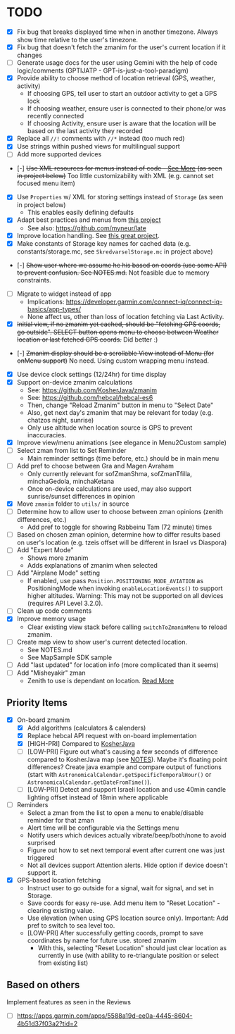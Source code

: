 # TODO

- [x] Fix bug that breaks displayed time when in another timezone. Always show time relative to the user's timezone.
- [x] Fix bug that doesn't fetch the zmanim for the user's current location if it changes
- [ ] Generate usage docs for the user using Gemini with the help of code logic/comments (GPTIJATP - GPT-is-just-a-tool-paradigm)
- [x] Provide ability to choose method of location retrieval (GPS, weather, activity)
  - If choosing GPS, tell user to start an outdoor activity to get a GPS lock
  - If choosing weather, ensure user is connected to their phone/or was recently connected
  - If choosing Activity, ensure user is aware that the location will be based on the last activity they recorded
- [x] Replace all `//!` comments with `//*` instead (too much red)
- [x] Use strings within pushed views for multilingual support
- [ ] Add more supported devices
- [-] ~~Use XML resources for menus instead of code - [See More](https://dev.to/jenhsuan/day-10-of-100daysofcode-learn-monkey-c-create-a-menu-for-ciq-application-2dc9) (as seen in project below)~~ Too little customizability with XML (e.g. cannot set focused menu item)
- [x] Use `Properties` w/ XML for storing settings instead of `Storage` (as seen in project below)
  - This enables easily defining defaults
- [x] Adapt best practices and menus from [this project](https://github.com/cedric-dufour/connectiq-app-rawlogger)
  - See also: https://github.com/myneur/late
- [x] Improve location handling. See [this great project](https://github.com/dagstuan/skredvarselGarmin).
- [x] Make constants of Storage key names for cached data (e.g. constants/storage.mc, see `SkredvarselStorage.mc` in project above)
- [-] ~~Show user where we assume he his based on coords (use some API) to prevent confusion. See NOTES.md.~~ Not feasible due to memory constraints.
- [ ] Migrate to widget instead of app
  - Implications: https://developer.garmin.com/connect-iq/connect-iq-basics/app-types/
  - None affect us, other than loss of location fetching via Last Activity.
- [x] ~~Initial view, if no zmanim yet cached, should be "fetching GPS coords, go outside". SELECT button opens menu to choose between Weather location or last fetched GPS coords.~~ Did better :)
- [-] ~~Zmanim display should be a scrollable View instead of Menu (for onMenu support)~~ No need. Using custom wrapping menu instead.
- [x] Use device clock settings (12/24hr) for time display
- [x] Support on-device zmanim calculations
  - See: https://github.com/KosherJava/zmanim
  - See: https://github.com/hebcal/hebcal-es6
  - Then, change "Reload Zmanim" button in menu to "Select Date"
  - Also, get next day's zmanim that may be relevant for today (e.g. chatzos night, sunrise)
  - Only use altitude when location source is GPS to prevent inaccuracies.
- [x] Improve view/menu animations (see elegance in Menu2Custom sample)
- [ ] Select zman from list to Set Reminder
  - Main reminder settings (time before, etc.) should be in main menu
- [ ] Add pref to choose between Gra and Magen Avraham
  - Only currently relevant for sofZmanShma, sofZmanTfilla, minchaGedola, minchaKetana
  - Once on-device calculations are used, may also support sunrise/sunset differences in opinion
- [x] Move `zmanim` folder to `utils/` in source
- [ ] Determine how to allow user to choose between zman opinions (zenith differences, etc.)
  - Add pref to toggle for showing Rabbeinu Tam (72 minute) times
- [ ] Based on chosen zman opinion, determine how to differ results based on user's location (e.g. tzeis offset will be different in Israel vs Diaspora)
- [ ] Add "Expert Mode"
  - Shows more zmanim
  - Adds explanations of zmanim when selected
- [ ] Add "Airplane Mode" setting
  - If enabled, use pass `Position.POSITIONING_MODE_AVIATION` as PositioningMode when invoking `enableLocationEvents()` to support higher altitudes. Warning: This may not be supported on all devices (requires API Level 3.2.0).
- [ ] Clean up code comments
- [x] Improve memory usage
  - Clear existing view stack before calling `switchToZmanimMenu` to reload zmanim.
- [ ] Create map view to show user's current detected location.
  - See NOTES.md
  - See MapSample SDK sample
- [ ] Add "last updated" for location info (more complicated than it seems)
- [ ] Add "Misheyakir" zman
  - Zenith to use is dependant on location. [Read More](https://www.myzmanim.com/read/sources.aspx)

## Priority Items

- [x] On-board zmanim
  - [x] Add algorithms (calculators & calenders)
  - [x] Replace hebcal API request with on-board implementation
  - [x] [HIGH-PRI] Compared to [KosherJava](https://kosherjava.com/maps/zmanim.html)
  - [ ] [LOW-PRI] Figure out what's causing a few seconds of difference compared to KosherJava map (see [NOTES](source/zmanim/NOTES.md#L32)). Maybe it's floating point differences? Create java example and compare output of functions (start with `AstronomicalCalendar.getSpecificTemporalHour()` or `AstronomicalCalendar.getDateFromTime()`).
  - [ ] [LOW-PRI] Detect and support Israeli location and use 40min candle lighting offset instead of 18min where applicable
- [ ] Reminders
  - Select a zman from the list to open a menu to enable/disable reminder for that zman
  - Alert time will be configurable via the Settings menu
  - Notify users which devices actually vibrate/beep/both/none to avoid surprised
  - Figure out how to set next temporal event after current one was just triggered
  - Not all devices support Attention alerts. Hide option if device doesn't support it.
- [x] GPS-based location fetching
  - Instruct user to go outside for a signal, wait for signal, and set in Storage.
  - Save coords for easy re-use. Add menu item to "Reset Location" - clearing existing value.
  - Use elevation (when using GPS location source only). Important: Add pref to switch to sea level too.
  - [LOW-PRI] After successfully getting coords, prompt to save coordinates by name for future use. stored zmanim
    - With this, selecting "Reset Location" should just clear location as currently in use (with ability to re-triangulate position or select from existing list)

## Based on others

Implement features as seen in the Reviews

- [ ] https://apps.garmin.com/apps/5588a19d-ee0a-4445-8604-4b51d37f03a2?tid=2
